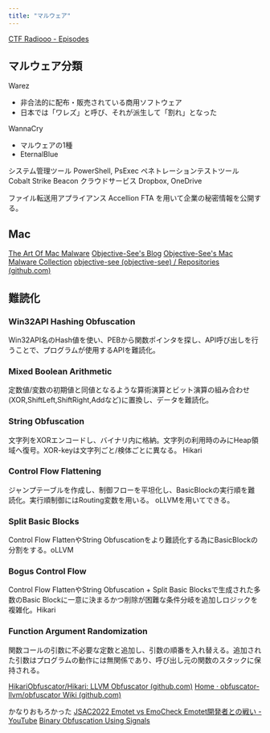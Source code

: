 ```yaml
---
title: "マルウェア"
---
```


[CTF Radiooo - Episodes](https://ctfradi.ooo/)

## マルウェア分類
Warez
- 非合法的に配布・販売されている商用ソフトウェア
- 日本では「ワレズ」と呼び、それが派生して「割れ」となった

WannaCry
- マルウェアの1種
- EternalBlue

システム管理ツール PowerShell, PsExec
ペネトレーションテストツール Cobalt Strike Beacon
クラウドサービス Dropbox, OneDrive

ファイル転送用アプライアンス Accellion FTA を用いて企業の秘密情報を公開する。

## Mac
[The Art Of Mac Malware](https://taomm.org/vol1/analysis.html)
[Objective-See's Blog](https://objective-see.org/blog/blog_0x59.html)
[Objective-See's Mac Malware Collection](https://objective-see.org/malware.html)
[objective-see (objective-see) / Repositories (github.com)](https://github.com/objective-see)

## 難読化
### Win32API Hashing Obfuscation
Win32API名のHash値を使い、PEBから関数ポインタを探し、API呼び出しを行うことで、プログラムが使用するAPIを難読化。

### Mixed Boolean Arithmetic
定数値/変数の初期値と同値となるような算術演算とビット演算の組み合わせ(XOR,ShiftLeft,ShiftRight,Addなど)に置換し、データを難読化。

### String Obfuscation
文字列をXORエンコードし、バイナリ内に格納。文字列の利用時のみにHeap領域へ復号。XOR-keyは文字列ごと/検体ごとに異なる。
Hikari

### Control Flow Flattening
ジャンプテーブルを作成し、制御フローを平坦化し、BasicBlockの実行順を難読化。実行順制御にはRouting変数を用いる。
oLLVMを用いてできる。

### Split Basic Blocks
Control Flow FlattenやString Obfuscationをより難読化する為にBasicBlockの分割をする。oLLVM

### Bogus Control Flow
Control Flow FlattenやString Obfuscation + Split Basic Blocksで生成された多数のBasic Blockに一意に決まるかつ削除が困難な条件分岐を追加しロジックを複雑化。Hikari

### Function Argument Randomization
関数コールの引数に不必要な定数と追加し、引数の順番を入れ替える。追加された引数はプログラムの動作には無関係であり、呼び出し元の関数のスタックに保持される。

[HikariObfuscator/Hikari: LLVM Obfuscator (github.com)](https://github.com/HikariObfuscator/Hikari)
[Home · obfuscator-llvm/obfuscator Wiki (github.com)](https://github.com/obfuscator-llvm/obfuscator/wiki)

かなりおもろかった [JSAC2022 Emotet vs EmoCheck Emotet開発者との戦い - YouTube](https://www.youtube.com/watch?v=_XX8N5VbW2w)
[Binary Obfuscation Using Signals](https://www2.cs.arizona.edu/~debray/Publications/obf-signal.pdf)

